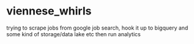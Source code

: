 # viennese_whirls
trying to scrape jobs from google job search, hook it up to bigquery and some kind of storage/data lake etc then run analytics
